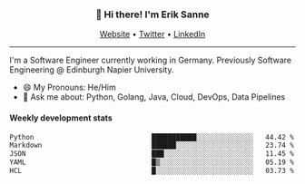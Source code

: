 <h3 align="center">👋 Hi there! I'm Erik Sanne</h3>
<p align="center">
  <a href="https://eriksanne.com">Website</a> •
  <a href="https://twitter.com/ErikKonradSanne">Twitter</a> •
  <a href="https://www.linkedin.com/in/eriksanne/">LinkedIn</a>
</p>

---
I'm a Software Engineer currently working in Germany. Previously Software Engineering @ Edinburgh Napier University.

- 😄 My Pronouns: He/Him
- 💬 Ask me about: Python, Golang, Java, Cloud, DevOps, Data Pipelines

<h4>Weekly development stats</h4>
<!--START_SECTION:waka-->

```txt
Python                             ███████████░░░░░░░░░░░░░░   44.42 %
Markdown                           ██████░░░░░░░░░░░░░░░░░░░   23.74 %
JSON                               ███░░░░░░░░░░░░░░░░░░░░░░   11.45 %
YAML                               █▒░░░░░░░░░░░░░░░░░░░░░░░   05.19 %
HCL                                █░░░░░░░░░░░░░░░░░░░░░░░░   03.73 %
```

<!--END_SECTION:waka-->
